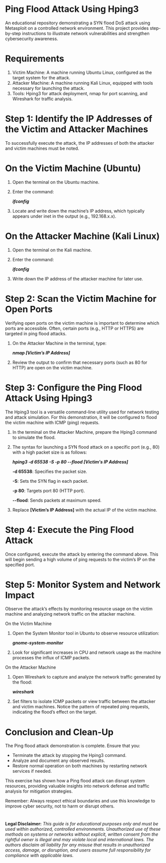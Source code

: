 # Ping Flood Attack Using Hping3
An educational repository demonstrating a SYN flood DoS attack using Metasploit on a controlled network environment. This project provides step-by-step instructions to illustrate network vulnerabilities and strengthen cybersecurity awareness.

# Requirements
1. Victim Machine: A machine running Ubuntu Linux, configured as the target system for the attack.
2. Attacker Machine: A machine running Kali Linux, equipped with tools necessary for launching the attack.
3. Tools: Hping3 for attack deployment, nmap for port scanning, and Wireshark for traffic analysis.


# Step 1:  Identify the IP Addresses of the Victim and Attacker Machines
To successfully execute the attack, the IP addresses of both the attacker and victim machines must be noted.

# On the Victim Machine (Ubuntu)

1. Open the terminal on the Ubuntu machine.
2. Enter the command:

   ***ifconfig***

3. Locate and write down the machine’s IP address, which typically appears under inet in the output (e.g., 192.168.x.x).

# On the Attacker Machine (Kali Linux)

1. Open the terminal on the Kali machine.
2. Enter the command:
  
   ***ifconfig***

3. Write down the IP address of the attacker machine for later use.

# Step 2: Scan the Victim Machine for Open Ports
Verifying open ports on the victim machine is important to determine which ports are accessible. Often, certain ports (e.g., HTTP or HTTPS) are targeted in ping flood attacks.

1. On the Attacker Machine in the terminal, type:

   ***nmap [Victim’s IP Address]***

2. Review the output to confirm that necessary ports (such as 80 for HTTP) are open on the victim machine.

# Step 3: Configure the Ping Flood Attack Using Hping3
The Hping3 tool is a versatile command-line utility used for network testing and attack simulation. For this demonstration, it will be configured to flood the victim machine with ICMP (ping) requests.

1. In the terminal on the Attacker Machine, prepare the Hping3 command to simulate the flood.
2. The syntax for launching a SYN flood attack on a specific port (e.g., 80) with a high packet size is as follows:
  
   ***hping3 -d 65538 -S -p 80 --flood [Victim's IP Address]***

   **-d 65538**: Specifies the packet size.
   
   **-S**: Sets the SYN flag in each packet.
   
   **-p 80**: Targets port 80 (HTTP port).

   **--flood**: Sends packets at maximum speed.

4. Replace **[Victim’s IP Address]** with the actual IP of the victim machine.

# Step 4: Execute the Ping Flood Attack
Once configured, execute the attack by entering the command above. This will begin sending a high volume of ping requests to the victim’s IP on the specified port.

# Step 5: Monitor System and Network Impact
Observe the attack’s effects by monitoring resource usage on the victim machine and analyzing network traffic on the attacker machine.

On the Victim Machine

1. Open the System Monitor tool in Ubuntu to observe resource utilization:
  
   ***gnome-system-monitor***

2. Look for significant increases in CPU and network usage as the machine processes the influx of ICMP packets.

On the Attacker Machine

1. Open Wireshark to capture and analyze the network traffic generated by the flood:
  
   ***wireshark***

2. Set filters to isolate ICMP packets or view traffic between the attacker and victim machines. Notice the pattern of repeated ping requests, indicating the flood’s effect on the target.

# Conclusion and Clean-Up
The Ping flood attack demonstration is complete. Ensure that you:
- Terminate the attack by stopping the Hping3 command.
- Analyze and document any observed results.
- Restore normal operation on both machines by restarting network services if needed.

This exercise has shown how a Ping flood attack can disrupt system resources, providing valuable insights into network defense and traffic analysis for mitigation strategies.

Remember: Always respect ethical boundaries and use this knowledge to improve cyber security, not to harm or disrupt others.

#

**Legal Disclaimer:** *This guide is for educational purposes only and must be used within authorized, controlled environments. Unauthorized use of these methods on systems or networks without explicit, written consent from the rightful owner is illegal and may violate local and international laws. The authors disclaim all liability for any misuse that results in unauthorized access, damage, or disruption, and users assume full responsibility for compliance with applicable laws.*
